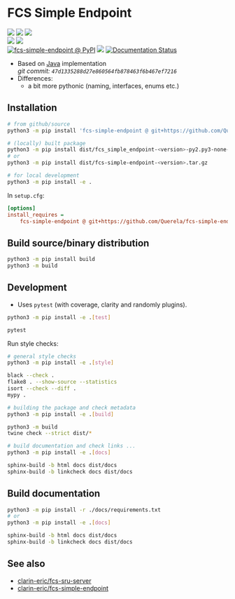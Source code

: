 FCS Simple Endpoint
===================

<!-- START: BADGES -->
[![](https://img.shields.io/badge/%20code%20style-black-000000)](https://github.com/psf/black)
[![](https://img.shields.io/badge/%20imports-isort-%231674b1)](https://pycqa.github.io/isort/)
[![](https://img.shields.io/badge/linting-flake8-yellowgreen)](https://github.com/PyCQA/flake8)  
[![](https://img.shields.io/badge/%20doc%20style-sphinx-0a507a.svg)](https://www.sphinx-doc.org/en/master/usage/index.html)
[![](https://img.shields.io/badge/%20doc%20style-google-3666d6.svg)](https://google.github.io/styleguide/pyguide.html#s3.8-comments-and-docstrings)  
[![fcs-simple-endpoint @ PyPI](https://img.shields.io/pypi/v/fcs-simple-endpoint)](https://pypi.python.org/pypi/fcs-simple-endpoint)
[![](https://img.shields.io/github/last-commit/Querela/fcs-simple-endpoint-python)](https://github.com/Querela/fcs-simple-endpoint-python/commits/main)
[![Documentation Status](https://readthedocs.org/projects/fcs-simple-endpoint-python/badge/?version=latest)](https://fcs-simple-endpoint-python.readthedocs.io/en/latest/?badge=latest)
<!-- END: BADGES -->

- Based on [Java](https://github.com/clarin-eric/fcs-simple-endpoint/) implementation  
  _git commit: `47d1335288d27e860564fb878463f6b467ef7216`_
- Differences:
   - a bit more pythonic (naming, interfaces, enums etc.)


## Installation

```bash
# from github/source
python3 -m pip install 'fcs-simple-endpoint @ git+https://github.com/Querela/fcs-simple-endpoint-python.git'

# (locally) built package
python3 -m pip install dist/fcs_simple_endpoint-<version>-py2.py3-none-any.whl
# or
python3 -m pip install dist/fcs-simple-endpoint-<version>.tar.gz

# for local development
python3 -m pip install -e .
```

In `setup.cfg`:
```ini
[options]
install_requires =
    fcs-simple-endpoint @ git+https://github.com/Querela/fcs-simple-endpoint-python.git
```


## Build source/binary distribution

```bash
python3 -m pip install build
python3 -m build
```


## Development

* Uses `pytest` (with coverage, clarity and randomly plugins).

```bash
python3 -m pip install -e .[test]

pytest
```

Run style checks:
```bash
# general style checks
python3 -m pip install -e .[style]

black --check .
flake8 . --show-source --statistics
isort --check --diff .
mypy .

# building the package and check metadata
python3 -m pip install -e .[build]

python3 -m build
twine check --strict dist/*

# build documentation and check links ...
python3 -m pip install -e .[docs]

sphinx-build -b html docs dist/docs
sphinx-build -b linkcheck docs dist/docs
```


## Build documentation

```bash
python3 -m pip install -r ./docs/requirements.txt
# or 
python3 -m pip install -e .[docs]

sphinx-build -b html docs dist/docs
sphinx-build -b linkcheck docs dist/docs
```


## See also

- [clarin-eric/fcs-sru-server](https://github.com/clarin-eric/fcs-sru-server/)
- [clarin-eric/fcs-simple-endpoint](https://github.com/clarin-eric/fcs-simple-endpoint/)
